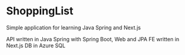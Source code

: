 # ShoppingList

Simple application for learning Java Spring and Next.js

API written in Java Spring with Spring Boot, Web and JPA
FE written in Next.js
DB in Azure SQL



